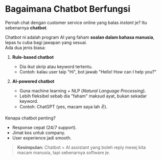 # Bagaimana Chatbot Berfungsi

Pernah chat dengan customer service online yang balas *instant* je? Itu sebenarnya **chatbot**.

Chatbot ni adalah program AI yang faham **soalan dalam bahasa manusia**, lepas tu cuba bagi jawapan yang sesuai.  
Ada dua jenis biasa:

1. **Rule-based chatbot**  
   - Dia ikut skrip atau keyword tertentu.  
   - Contoh: kalau user taip "Hi", bot jawab "Hello! How can I help you?"  

2. **AI-powered chatbot**  
   - Guna machine learning + NLP (*Natural Language Processing*).  
   - Lebih fleksibel sebab dia "faham" maksud ayat, bukan sekadar keyword.  
   - Contoh: ChatGPT (yes, macam saya lah ✌️).

Kenapa chatbot penting?  
- Response cepat (24/7 support).  
- Jimat kos untuk company.  
- User experience jadi smooth.  

> **Kesimpulan:** Chatbot = AI assistant yang boleh reply mesej kita macam manusia, tapi sebenarnya software je.
